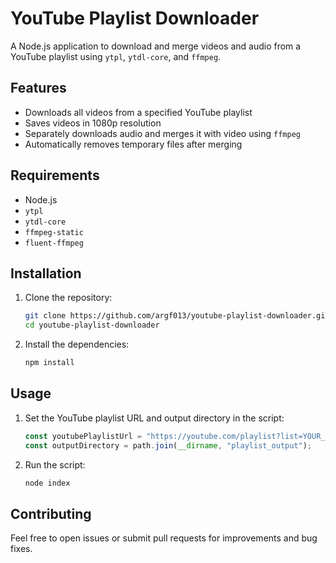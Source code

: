 # YouTube Playlist Downloader

A Node.js application to download and merge videos and audio from a YouTube playlist using `ytpl`, `ytdl-core`, and `ffmpeg`.

## Features
- Downloads all videos from a specified YouTube playlist
- Saves videos in 1080p resolution
- Separately downloads audio and merges it with video using `ffmpeg`
- Automatically removes temporary files after merging

## Requirements
- Node.js
- `ytpl`
- `ytdl-core`
- `ffmpeg-static`
- `fluent-ffmpeg`

## Installation
1. Clone the repository:
   ```bash
   git clone https://github.com/argf013/youtube-playlist-downloader.git
   cd youtube-playlist-downloader

2. Install the dependencies:
   ```bash
   npm install

## Usage
1. Set the YouTube playlist URL and output directory in the script:
    
    ```js
    const youtubePlaylistUrl = "https://youtube.com/playlist?list=YOUR_PLAYLIST_ID";
    const outputDirectory = path.join(__dirname, "playlist_output");
2. Run the script:
    
    ```bash
    node index
    
## Contributing
Feel free to open issues or submit pull requests for improvements and bug fixes.
